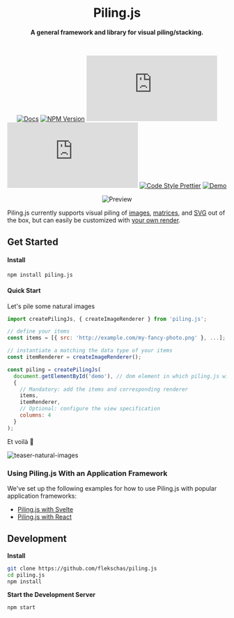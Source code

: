 <h1 align="center">
  Piling.js
</h1>

<div align="center">
  
  **A general framework and library for visual piling/stacking.**
  
</div>

<br/>

<div align="center">
  
  [![Docs](https://img.shields.io/badge/docs-📖-7fcaff.svg?style=flat-square&color=7fd4ff)](https://piling.js.org/docs)
  [![NPM Version](https://img.shields.io/npm/v/piling.js.svg?style=flat-square&color=7f99ff)](https://npmjs.org/package/piling.js)
  [![Build Status](https://img.shields.io/travis/flekschas/piling.js?color=a17fff&style=flat-square)](https://travis-ci.org/flekschas/piling.js/)
  [![File Size](http://img.badgesize.io/https://unpkg.com/piling.js/dist/piling.min.js?compression=gzip&style=flat-square&color=e17fff)](https://unpkg.com/piling.min.js)
  [![Code Style Prettier](https://img.shields.io/badge/code%20style-prettier-ff7fe1.svg?style=flat-square)](https://github.com/prettier/prettier#readme)
  [![Demo](https://img.shields.io/badge/demo-👍-ff7fa5.svg?style=flat-square)](https://piling.js.org)
  
</div>

<div id="teaser-matrices" align="center">
  
  ![Preview](https://user-images.githubusercontent.com/932103/65613151-8107e980-df83-11e9-86bf-72be591fe284.gif)
  
</div>

Piling.js currently supports visual piling of [images](#quick-start), [matrices](#teaser-matrices), and [SVG](https://piling.js.org/?example=ridgeplot) out of the box, but can easily be customized with [your own render](https://piling.js.org/docs/?id=define-your-own-renderer).

## Get Started

#### Install

```bash
npm install piling.js
```

#### Quick Start

Let's pile some natural images

```javascript
import createPilingJs, { createImageRenderer } from 'piling.js';

// define your items
const items = [{ src: 'http://example.com/my-fancy-photo.png' }, ...];

// instantiate a matching the data type of your items
const itemRenderer = createImageRenderer();

const piling = createPilingJs(
  document.getElementById('demo'), // dom element in which piling.js will be rendered
  {
    // Mandatory: add the items and corresponding renderer
    items,
    itemRenderer,
    // Optional: configure the view specification
    columns: 4
  }
);
```

Et voilà 🎉

![teaser-natural-images](https://user-images.githubusercontent.com/932103/65775958-24d1d080-e10f-11e9-8d12-5aaf6f760228.gif)

### Using Piling.js With an Application Framework

We've set up the following examples for how to use Piling.js with popular application frameworks:

- [Piling.js with Svelte](https://github.com/flekschas/piling.js-svelte)
- [Piling.js with React](https://github.com/flekschas/piling.js-react)

## Development

**Install**

```bash
git clone https://github.com/flekschas/piling.js
cd piling.js
npm install
```

**Start the Development Server**

```
npm start
```
